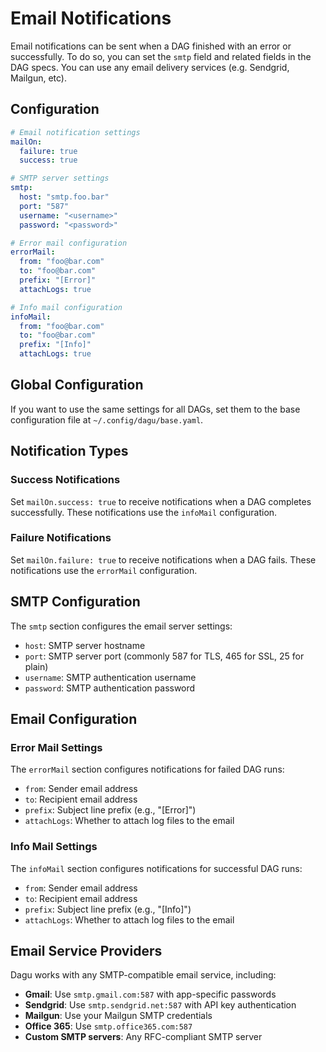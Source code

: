 # Email Notifications

Email notifications can be sent when a DAG finished with an error or successfully. To do so, you can set the `smtp` field and related fields in the DAG specs. You can use any email delivery services (e.g. Sendgrid, Mailgun, etc).

## Configuration

```yaml
# Email notification settings
mailOn:
  failure: true
  success: true

# SMTP server settings
smtp:
  host: "smtp.foo.bar"
  port: "587"
  username: "<username>"
  password: "<password>"

# Error mail configuration
errorMail:
  from: "foo@bar.com"
  to: "foo@bar.com"
  prefix: "[Error]"
  attachLogs: true

# Info mail configuration
infoMail:
  from: "foo@bar.com"
  to: "foo@bar.com"
  prefix: "[Info]"
  attachLogs: true
```

## Global Configuration

If you want to use the same settings for all DAGs, set them to the base configuration file at `~/.config/dagu/base.yaml`.

## Notification Types

### Success Notifications

Set `mailOn.success: true` to receive notifications when a DAG completes successfully. These notifications use the `infoMail` configuration.

### Failure Notifications

Set `mailOn.failure: true` to receive notifications when a DAG fails. These notifications use the `errorMail` configuration.

## SMTP Configuration

The `smtp` section configures the email server settings:

- `host`: SMTP server hostname
- `port`: SMTP server port (commonly 587 for TLS, 465 for SSL, 25 for plain)
- `username`: SMTP authentication username
- `password`: SMTP authentication password

## Email Configuration

### Error Mail Settings

The `errorMail` section configures notifications for failed DAG runs:

- `from`: Sender email address
- `to`: Recipient email address
- `prefix`: Subject line prefix (e.g., "[Error]")
- `attachLogs`: Whether to attach log files to the email

### Info Mail Settings

The `infoMail` section configures notifications for successful DAG runs:

- `from`: Sender email address
- `to`: Recipient email address  
- `prefix`: Subject line prefix (e.g., "[Info]")
- `attachLogs`: Whether to attach log files to the email

## Email Service Providers

Dagu works with any SMTP-compatible email service, including:

- **Gmail**: Use `smtp.gmail.com:587` with app-specific passwords
- **Sendgrid**: Use `smtp.sendgrid.net:587` with API key authentication
- **Mailgun**: Use your Mailgun SMTP credentials
- **Office 365**: Use `smtp.office365.com:587`
- **Custom SMTP servers**: Any RFC-compliant SMTP server